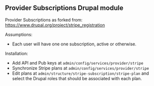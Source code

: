 Provider Subscriptions Drupal module
-------------------------------------

Provider Subscriptions as forked from: https://www.drupal.org/project/stripe_registration

Assumptions:

* Each user will have one one subscription, active or otherwise.

Installation:

* Add API and Pub keys at `admin/config/services/provider/stripe`
* Synchronize Stripe plans at `admin/config/services/provider/stripe`
* Edit plans at `admin/structure/stripe-subscription/stripe-plan` and select the Drupal roles that should be associated with each plan.
